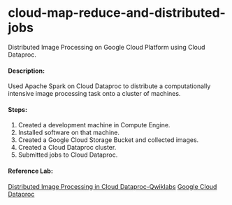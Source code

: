 # cloud-map-reduce-and-distributed-jobs
Distributed Image Processing on Google Cloud Platform using Cloud Dataproc.

#### Description:
Used Apache Spark on Cloud Dataproc to distribute a computationally intensive image processing task onto a cluster of machines.

#### Steps:
1. Created a development machine in Compute Engine.
2. Installed software on that machine.
3. Created a Google Cloud Storage Bucket and collected images.
4. Created a Cloud Dataproc cluster.
5. Submitted jobs to Cloud Dataproc.

#### Reference Lab:
[Distributed Image Processing in Cloud Dataproc-Qwiklabs](https://www.qwiklabs.com/focuses/5834?catalog_rank=%7B%22rank%22%3A7%2C%22num_filters%22%3A0%2C%22has_search%22%3Atrue%7D&parent=catalog&search_id=4914974)
[Google Cloud Dataproc](https://github.com/GoogleCloudDataproc/cloud-dataproc)
